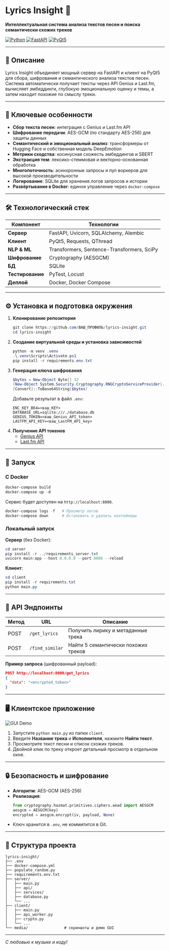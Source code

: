 # Lyrics Insight 🎵

**Интеллектуальная система анализа текстов песен и поиска семантически схожих треков**

[![Python](https://img.shields.io/badge/Python-3.9%2B-blue)](https://www.python.org/)
[![FastAPI](https://img.shields.io/badge/Framework-FastAPI-green)](https://fastapi.tiangolo.com/)
[![PyQt5](https://img.shields.io/badge/UI-PyQt5-orange)](https://riverbankcomputing.com/software/pyqt/)

---

## 📖 Описание
Lyrics Insight объединяет мощный сервер на FastAPI и клиент на PyQt5 для сбора, шифрования и семантического анализа текстов песен. Система автоматически получает тексты через API Genius и Last.fm, вычисляет эмбеддинги, глубокую эмоциональную оценку и темы, а затем находит похожие по смыслу треки.

---

## 🌟 Ключевые особенности

- **Сбор текста песен**: интеграция с Genius и Last.fm API
- **Шифрование передачи**: AES-GCM (по стандарту AES-256) для защиты данных
- **Семантический и эмоциональный анализ**: трансформеры от Hugging Face и собственная модель DeepEmotion
- **Метрики сходства**: косинусная схожесть эмбеддингов и SBERT
- **Экстракция тем**: лексико-стеммовая и векторно-основанная обработка
- **Многопоточность**: асинхронные запросы и пул воркеров для высокой производительности
- **Логирование**: SQLite для хранения логов запросов и истории
- **Развёртывание в Docker**: единое управление через `docker-compose`

---

## 🛠 Технологический стек

| Компонент      | Технологии                                 |
|----------------|--------------------------------------------|
| **Сервер**     | FastAPI, Uvicorn, SQLAlchemy, Alembic       |
| **Клиент**     | PyQt5, Requests, QThread                    |
| **NLP & ML**   | Transformers, Sentence-Transformers, SciPy   |
| **Шифрование** | Cryptography (AESGCM)                       |
| **БД**         | SQLite                                      |
| **Тестирование** | PyTest, Locust                             |
| **Деплой**     | Docker, Docker Compose                      |

---

## ⚙️ Установка и подготовка окружения

1. **Клонирование репозитория**
   ```powershell
   git clone https://github.com/ВАШ_ПРОФИЛЬ/lyrics-insight.git
   cd lyrics-insight
   ```
2. **Создание виртуальной среды и установка зависимостей**
   ```powershell
   python -m venv .venv
   .\.venv\Scripts\Activate.ps1
   pip install -r requirements.env.txt
   ```
3. **Генерация ключа шифрования**
   ```powershell
   $bytes = New-Object Byte[] 32
   (New-Object System.Security.Cryptography.RNGCryptoServiceProvider).GetBytes($bytes)
   [Convert]::ToBase64String($bytes)
   ```
   Добавьте результат в файл `.env`:
   ```dotenv
   ENC_KEY_B64=<ваш_KEY>
   DATABASE_URL=sqlite:///./database.db
   GENIUS_TOKEN=<ваш_Genius_API_token>
   LASTFM_API_KEY=<ваш_LastFM_API_key>
   ```
4. **Получение API токенов**
   - [Genius API](https://genius.com/api-clients)
   - [Last.fm API](https://www.last.fm/api/account/create)

---

## 🚀 Запуск

### С Docker

```powershell
docker-compose build
docker-compose up -d
``` 
Сервис будет доступен на `http://localhost:8000`.

```powershell
docker-compose logs -f   # Просмотр логов
docker-compose down      # Остановить и удалить контейнеры
```

### Локальный запуск

**Сервер** (без Docker):
```powershell
cd server
pip install -r ../requirements_server.txt
uvicorn main:app --host 0.0.0.0 --port 8000 --reload
```

**Клиент**:
```powershell
cd client
pip install -r requirements.txt
python main.py
```

---

## 📡 API Эндпоинты

| Метод | URL           | Описание                             |
|-------|---------------|--------------------------------------|
| POST  | `/get_lyrics` | Получить лирику и метаданные трека   |
| POST  | `/find_similar` | Найти 5 семантически похожих треков |

**Пример запроса** (шифрованный payload):
```json
POST http://localhost:8000/get_lyrics
{
  "data": "<encrypted_token>"
}
```

---

## 🖥 Клиентское приложение

![GUI Demo](media/gui_demo.png)

1. Запустите `python main.py` из папки `client`.
2. Введите **Название трека** и **Исполнителя**, нажмите **Найти текст**.
3. Просмотрите текст песни и список схожих треков.
4. Двойной клик по треку откроет детальный просмотр в отдельном окне.

---

## 🔒 Безопасность и шифрование

- **Алгоритм**: AES-GCM (AES-256)
- **Реализация**:
  ```python
  from cryptography.hazmat.primitives.ciphers.aead import AESGCM
  aesgcm = AESGCM(key)
  encrypted = aesgcm.encrypt(iv, payload, None)
  ```
- Ключ хранится в `.env`, не коммитится в Git.

---

## 📂 Структура проекта

```
lyrics-insight/
├── .env
├── docker-compose.yml
├── populate_random.py
├── requirements.env.txt
├── server/
│   ├── main.py
│   ├── api/
│   ├── services/
│   ├── database.py
│   └── ...
├── client/
│   ├── main.py
│   ├── api_worker.py
│   ├── crypto.py
│   └── ...
└── media/                # скриншоты и демо GUI
```

---

*С любовью к музыке и коду!*

